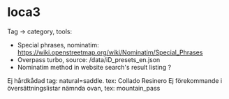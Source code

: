 # loca3

Tag -> category, tools:

- Special phrases, nominatim: https://wiki.openstreetmap.org/wiki/Nominatim/Special_Phrases
- Overpass turbo, source: /data/iD_presets_en.json
- Nominatim method in website search's result listing ?

Ej hårdkådad tag: natural=saddle. tex: Collado Resinero
Ej förekommande i översättningslistar nämnda ovan, tex: mountain_pass
